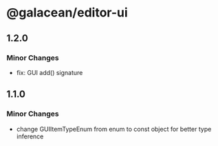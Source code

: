 # @galacean/editor-ui

## 1.2.0

### Minor Changes

- fix: GUI add() signature

## 1.1.0

### Minor Changes

- change GUIItemTypeEnum from enum to const object for better type inference
